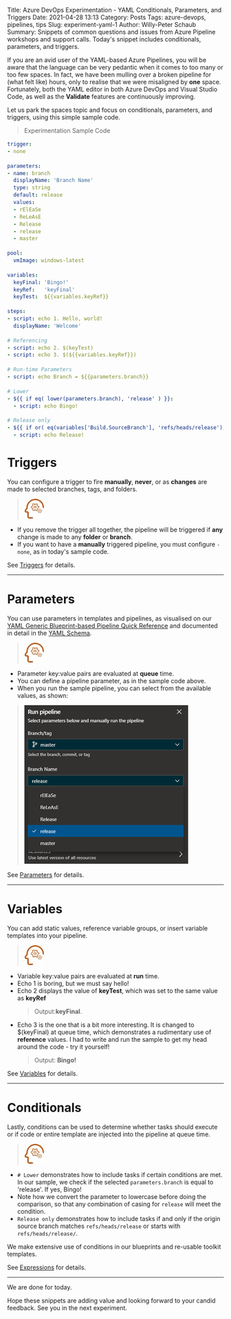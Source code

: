 Title: Azure DevOps Experimentation - YAML Conditionals, Parameters, and Triggers
Date: 2021-04-28 13:13
Category: Posts
Tags: azure-devops, pipelines, tips
Slug: experiment-yaml-1
Author: Willy-Peter Schaub
Summary: Snippets of common questions and issues from Azure Pipeline workshops and support calls. Today's snippet includes conditionals, parameters, and triggers. 

If you are an avid user of the YAML-based Azure Pipelines, you will be aware that the language can be very pedantic when it comes to too many or too few spaces. In fact, we have been mulling over a broken pipeline for (what felt like) hours, only to realise that we were misaligned by **one** space. Fortunately, both the YAML editor in both Azure DevOps and Visual Studio Code, as well as the **Validate** features are continuously improving.

Let us park the spaces topic and focus on conditionals, parameters, and triggers, using this simple sample code.

> Experimentation Sample Code

```yml
trigger:
- none

parameters:
- name: branch
  displayName: 'Branch Name'
  type: string
  default: release
  values:
  - rElEaSe
  - ReLeAsE
  - Release
  - release
  - master

pool:
  vmImage: windows-latest

variables:
  keyFinal: 'Bingo!'
  keyRef:   'keyFinal'
  keyTest:  ${{variables.keyRef}}

steps:
- script: echo 1. Hello, world!
  displayName: 'Welcome'

# Referencing
- script: echo 2. $(keyTest)
- script: echo 3. $(${{variables.keyRef}})

# Run-time Parameters
- script: echo Branch = ${{parameters.branch}}

# Lower
- ${{ if eq( lower(parameters.branch), 'release' ) }}:
  - script: echo Bingo!

# Release only
- ${{ if or( eq(variables['Build.SourceBranch'], 'refs/heads/release'), startsWith(variables['Build.SourceBranch'], 'refs/heads/release/')) }}:
  - script: echo Release!
``` 

# Triggers

You can configure a trigger to fire **manually**, **never**, or as **changes** are made to selected branches, tags, and folders.

> ![Learning](/images/experiment-yaml-1-1.jpg)

- If you remove the trigger all together, the pipeline will be triggered if **any** change is made to any **folder** or **branch**. 
- If you want to have a **manually** triggered pipeline, you must configure ```- none```, as in today's sample code.

See [Triggers](https://docs.microsoft.com/en-us/azure/devops/pipelines/yaml-schema?view=azure-devops&tabs=schema%2Cparameter-schema#triggers) for details.

---

# Parameters

You can use parameters in templates and pipelines, as visualised on our [YAML Generic Blueprint-based Pipeline Quick Reference](https://wsbctechnicalblog.github.io/moving-hundreds-of-pipeline-snowflakes-qr-1.html) and documented in detail in the [YAML Schema](https://aka.ms/YAML).

> ![Learning](/images/experiment-yaml-1-1.jpg)

- Parameter key:value pairs are evaluated at **queue** time.
- You can define a pipeline parameter, as in the sample code above.
- When you run the sample pipeline, you can select from the available values, as shown:

> ![Run pipeline](/images/experiment-yaml-1-2.png)

See [Parameters](https://docs.microsoft.com/en-us/azure/devops/pipelines/yaml-schema?view=azure-devops&tabs=schema%2Cparameter-schema#parameters) for details.

---

# Variables

You can add static values, reference variable groups, or insert  variable templates into your pipeline.

> ![Learning](/images/experiment-yaml-1-1.jpg)

- Variable key:value pairs are evaluated at **run** time.
- Echo 1 is boring, but we must say hello!
- Echo 2 displays the value of **keyTest**, which was set to the same value as **keyRef**
  > Output:**keyFinal**.
- Echo 3 is the one that is a bit more interesting. It is changed to $(keyFinal) at queue time, which demonstrates a rudimentary use of **reference** values. I had to write and run the sample to get my head around the code - try it yourself! 
  > Output: **Bingo!**

See [Variables](https://docs.microsoft.com/en-us/azure/devops/pipelines/yaml-schema?view=azure-devops&tabs=schema%2Cparameter-schema#variables) for details.

---

# Conditionals

Lastly, conditions can be used to determine whether tasks should execute or if code or entire template are injected into the pipeline at queue time.

> ![Learning](/images/experiment-yaml-1-1.jpg)

- ```# Lower``` demonstrates how to include tasks if certain conditions are met. In our sample, we check if the selected ```parameters.branch``` is equal to 'release'. If yes, Bingo!
- Note how we convert the parameter to lowercase before doing the comparison, so that any combination of casing for ```release``` will meet the condition.
- ```Release only``` demonstrates how to include tasks if and only if the origin source branch matches ```refs/heads/release``` or starts with ```refs/heads/release/```.

We make extensive use of conditions in our blueprints and re-usable toolkit templates. 

See [Expressions](https://docs.microsoft.com/en-us/azure/devops/pipelines/process/expressions) for details.

---

We are done for today. 

Hope these snippets are adding value and looking forward to your candid feedback. See you in the next experiment.

```

